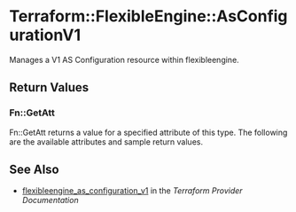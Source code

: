 # Terraform::FlexibleEngine::AsConfigurationV1

Manages a V1 AS Configuration resource within flexibleengine.

## Return Values

### Fn::GetAtt

Fn::GetAtt returns a value for a specified attribute of this type. The following are the available attributes and sample return values.

## See Also

* [flexibleengine_as_configuration_v1](https://www.terraform.io/docs/providers/flexibleengine/r/as_configuration_v1.html) in the _Terraform Provider Documentation_